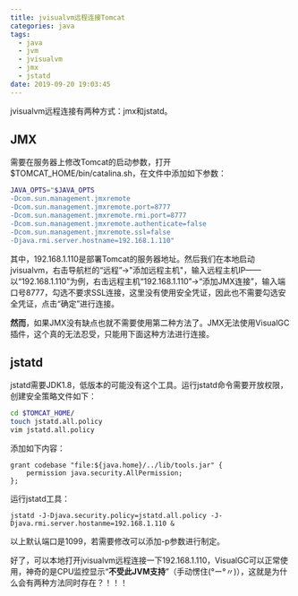 ```yaml
---
title: jvisualvm远程连接Tomcat
categories: java
tags:
  - java
  - jvm
  - jvisualvm
  - jmx
  - jstatd
date: 2019-09-20 19:03:45
---
```



jvisualvm远程连接有两种方式：jmx和jstatd。

## JMX

需要在服务器上修改Tomcat的启动参数，打开$TOMCAT_HOME/bin/catalina.sh，在文件中添加如下参数：

```bash
JAVA_OPTS="$JAVA_OPTS
-Dcom.sun.management.jmxremote
-Dcom.sun.management.jmxremote.port=8777
-Dcom.sun.management.jmxremote.rmi.port=8777
-Dcom.sun.management.jmxremote.authenticate=false
-Dcom.sun.management.jmxremote.ssl=false
-Djava.rmi.server.hostname=192.168.1.110"
```

其中，192.168.1.110是部署Tomcat的服务器地址。然后我们在本地启动jvisualvm，右击导航栏的“远程”->"添加远程主机"，输入远程主机IP——以“192.168.1.110”为例，右击远程主机“192.168.1.110”->“添加JMX连接”，输入端口号8777，勾选不要求SSL连接，这里没有使用安全凭证，因此也不需要勾选安全凭证，点击“确定”进行连接。

**然而**，如果JMX没有缺点也就不需要使用第二种方法了。JMX无法使用VisualGC插件，这个真的无法忍受，只能用下面这种方法进行连接。

## jstatd

jstatd需要JDK1.8，低版本的可能没有这个工具。运行jstatd命令需要开放权限，创建安全策略文件如下：

```bash
cd $TOMCAT_HOME/
touch jstatd.all.policy
vim jstatd.all.policy
```

添加如下内容：

    grant codebase "file:${java.home}/../lib/tools.jar" {
        permission java.security.AllPermission;
    };

运行jstatd工具：

    jstatd -J-Djava.security.policy=jstatd.all.policy -J-Djava.rmi.server.hostanme=192.168.1.110 &

以上默认端口是1099，若需要修改可以添加-p参数进行制定。

好了，可以本地打开jvisualvm远程连接一下192.168.1.110，VisualGC可以正常使用，神奇的是CPU监控显示“**不受此JVM支持**”（手动愣住(°ー°〃)），这就是为什么会有两种方法同时存在？！！！
